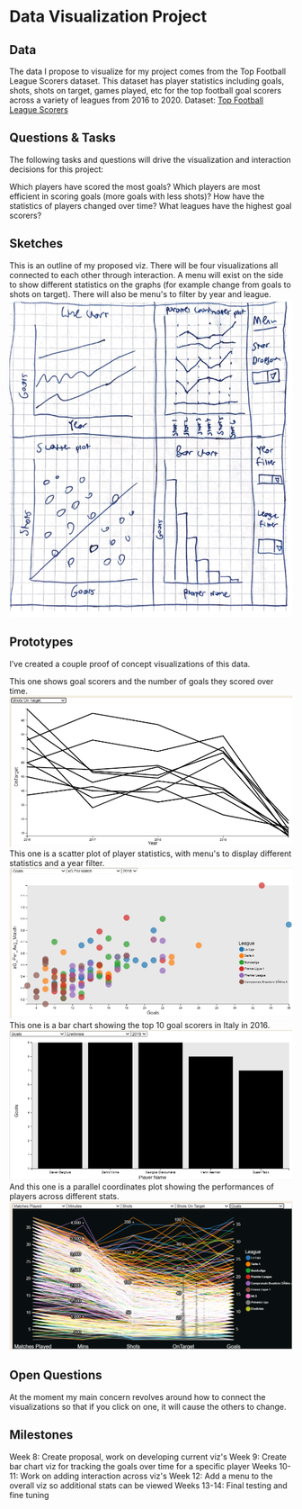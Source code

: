 # Data Visualization Project

## Data

The data I propose to visualize for my project comes from the Top Football League Scorers dataset. This dataset has player statistics including goals, shots, shots on target, games played, etc for the top football goal scorers across a variety of leagues from 2016 to 2020. 
Dataset: [Top Football League Scorers](https://www.kaggle.com/datasets/mohamedhanyyy/top-football-leagues-scorers)



## Questions & Tasks

The following tasks and questions will drive the visualization and interaction decisions for this project:

Which players have scored the most goals?
Which players are most efficient in scoring goals (more goals with less shots)?
How have the statistics of players changed over time?
What leagues have the highest goal scorers?

## Sketches

This is an outline of my proposed viz. There will be four visualizations all connected to each other through interaction. A menu will exist on the side to show different statistics on the graphs (for example change from goals to shots on target). There will also be menu's to filter by year and league. 
![image](https://github.com/eschuman20/dataviz-project-repo/blob/master/outline_2.png)


## Prototypes

I’ve created a couple proof of concept visualizations of this data.

This one shows goal scorers and the number of goals they scored over time.
[![image](https://github.com/eschuman20/dataviz-project-repo/blob/master/line_chart.png)](https://vizhub.com/eschuman20/goalscorersovertime)
This one is a scatter plot of player statistics, with menu's to display different statistics and a year filter.
[![image](https://github.com/eschuman20/dataviz-project-repo/blob/master/scatter_plot2.png)](https://vizhub.com/eschuman20/scatterplotwithmenus)
This one is a bar chart showing the top 10 goal scorers in Italy in 2016. 
[![image](https://github.com/eschuman20/dataviz-project-repo/blob/master/bar_chart_2.png)](https://vizhub.com/eschuman20/a8852f0040ea442181e2beb970e5e7e4)
And this one is a parallel coordinates plot showing the performances of players across different stats. 
[![image](https://github.com/eschuman20/dataviz-project-repo/blob/master/Parallel_Coordinates_2.png)](https://vizhub.com/eschuman20/topfootballscorersparallelcoordinates)

## Open Questions

At the moment my main concern revolves around how to connect the visualizations so that if you click on one, it will cause the others to change. 

## Milestones

Week 8: Create proposal, work on developing current viz's 
Week 9: Create bar chart viz for tracking the goals over time for a specific player
Weeks 10-11: Work on adding interaction across viz's
Week 12: Add a menu to the overall viz so additional stats can be viewed
Weeks 13-14: Final testing and fine tuning
